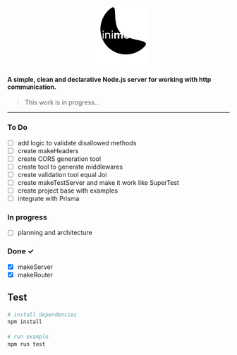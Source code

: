  <p align="center">
  <img src="./.github/logo.png" /> 
 </p>


#### A simple, clean and declarative Node.js server for working with http communication.

> This work is in progress...

<hr>

### To Do

- [ ] add logic to validate disallowed methods
- [ ] create makeHeaders
- [ ] create CORS generation tool
- [ ] create tool to generate middlewares
- [ ] create validation tool equal Joi
- [ ] create makeTestServer and make it work like SuperTest
- [ ] create project base with examples
- [ ] integrate with Prisma

### In progress

- [ ] planning and architecture

### Done ✓

- [x] makeServer
- [x] makeRouter

## Test

```bash
# install dependencies
npm install

# run example
npm run test
```
